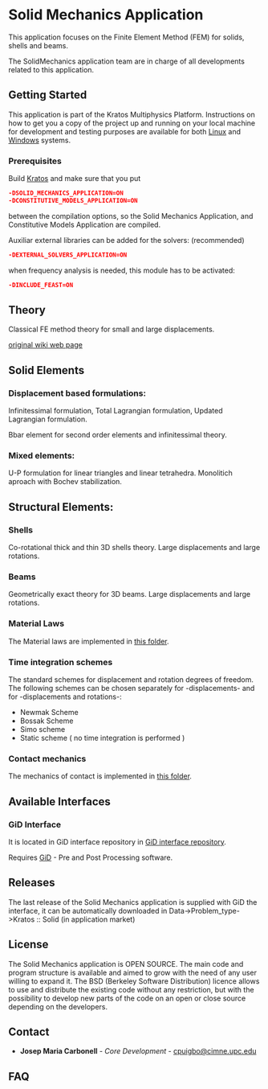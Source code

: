 # Solid Mechanics Application

This application focuses on the Finite Element Method (FEM) for solids, shells and beams.

The SolidMechanics application team are in charge of all developments related to this application.

## Getting Started

This application is part of the Kratos Multiphysics Platform. Instructions on how to get you a copy of the project up and running on your local machine for development and testing purposes are available for both [Linux](http://kratos-wiki.cimne.upc.edu/index.php/LinuxInstall) and [Windows](http://kratos-wiki.cimne.upc.edu/index.php/Windows_7_Download_and_Installation) systems.

### Prerequisites

Build [Kratos](https://github.com/KratosMultiphysics/Kratos/wiki) and make sure that you put

``` cmake
-DSOLID_MECHANICS_APPLICATION=ON
-DCONSTITUTIVE_MODELS_APPLICATION=ON
```

between the compilation options, so the Solid Mechanics Application, and Constitutive Models Application are compiled.

Auxiliar external libraries can be added for the solvers: (recommended)

``` cmake
-DEXTERNAL_SOLVERS_APPLICATION=ON
```

when frequency analysis is needed, this module has to be activated:

``` cmake
-DINCLUDE_FEAST=ON 
```

## Theory

Classical FE method theory for small and large displacements. 

[original wiki web page](http://kratos-wiki.cimne.upc.edu/index.php/Solid_Mechanics_Application)

## Solid Elements

### Displacement based formulations:

Infinitessimal formulation, Total Lagrangian formulation, Updated Lagrangian formulation.

Bbar element for second order elements and infinitessimal theory.

### Mixed elements:

U-P formulation for linear triangles and linear tetrahedra. Monolitich aproach with Bochev stabilization.

## Structural Elements:

### Shells

Co-rotational thick and thin 3D shells theory. Large displacements and large rotations.

### Beams

Geometrically exact theory for 3D beams. Large displacements and large rotations.

### Material Laws

The Material laws are implemented in [this folder](https://github.com/KratosMultiphysics/Kratos/tree/master/applications/ConstitutiveModelsApplication).

### Time integration schemes

The standard schemes for displacement and rotation degrees of freedom. The following schemes can be chosen separately for -displacements- and for -displacements and rotations-:

* Newmak Scheme
* Bossak Scheme
* Simo scheme
* Static scheme ( no time integration is performed )

### Contact mechanics

The mechanics of contact is implemented in [this folder](https://github.com/KratosMultiphysics/Kratos/tree/master/applications/ContactMechanicsApplication).

## Available Interfaces

### GiD Interface

It is located in GiD interface repository in [GiD interface repository](https://github.com/KratosMultiphysic/GiDInterface/tree/master/).

Requires [GiD](https://www.gidhome.com/) - Pre and Post Processing software.

## Releases

The last release of the Solid Mechanics application is supplied with GiD the interface, it can be automatically downloaded in Data->Problem_type->Kratos :: Solid (in application market)

## License

The Solid Mechanics application is OPEN SOURCE. The main code and program structure is available and aimed to grow with the need of any user willing to expand it. The BSD (Berkeley Software Distribution) licence allows to use and distribute the existing code without any restriction, but with the possibility to develop new parts of the code on an open or close source depending on the developers.

## Contact

* **Josep Maria Carbonell** - *Core Development* - [cpuigbo@cimne.upc.edu](mailto:cpuigbo@cimne.upc.edu)

## FAQ

